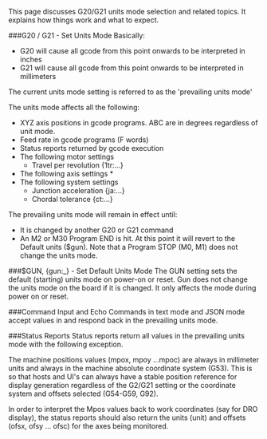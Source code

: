This page discusses G20/G21 units mode selection and related topics. It explains how things work and what to expect.

###G20 / G21 - Set Units Mode
Basically:
* G20 will cause all gcode from this point onwards to be interpreted in inches
* G21 will cause all gcode from this point onwards to be interpreted in millimeters

The current units mode setting is referred to as the 'prevailing units mode'

The units mode affects all the following:
* XYZ axis positions in gcode programs. ABC are in degrees regardless of unit mode.
* Feed rate in gcode programs (F words)
* Status reports returned by gcode execution
* The following motor settings
  * Travel per revolution {1tr:...}
* The following axis settings
  *
* The following system settings
  * Junction acceleration {ja:...}
  * Chordal tolerance {ct:...}


The prevailing units mode will remain in effect until:
* It is changed by another G20 or G21 command
* An M2 or M30 Program END is hit. At this point it will revert to the Default units ($gun). Note that a Program STOP (M0, M1) does not change the units mode.

###$GUN, {gun:_} - Set Default Units Mode
The GUN setting sets the default (starting) units mode on power-on or reset. Gun does not change the units mode on the board if it is changed. It only affects the mode during power on or reset. 

###Command Input and Echo
Commands in text mode and JSON mode accept values in and respond back in the prevailing units mode. 

###Status Reports
Status reports return all values in the prevailing units mode with the following exception.

The machine positions values (mpox, mpoy ...mpoc) are always in millimeter units and always in the machine absolute coordinate system (G53). This is so that hosts and UI's can always have a stable position reference for display generation regardless of the G2/G21 setting or the coordinate system and offsets selected (G54-G59, G92). 

In order to interpret the Mpos values back to work coordinates (say for DRO display), the status reports should also return the units (unit) and offsets (ofsx, ofsy ... ofsc) for the axes being monitored.
